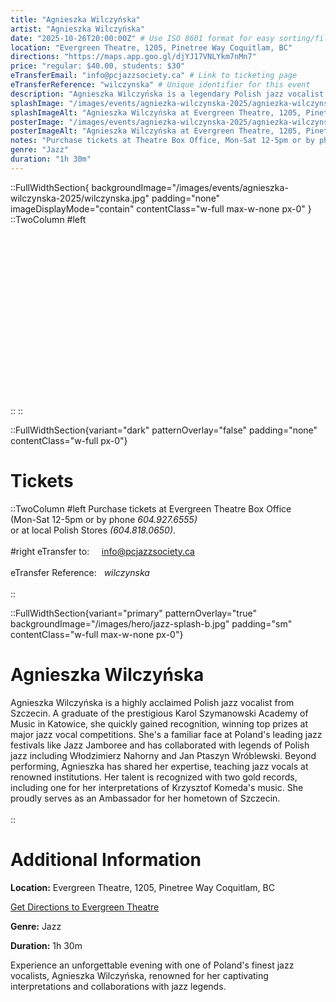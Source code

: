 ```yaml
---
title: "Agnieszka Wilczyńska"
artist: "Agnieszka Wilczyńska"
date: "2025-10-26T20:00:00Z" # Use ISO 8601 format for easy sorting/filtering
location: "Evergreen Theatre, 1205, Pinetree Way Coquitlam, BC"
directions: "https://maps.app.goo.gl/djYJ17VNLYkm7nMn7"
price: "regular: $40.00, students: $30"
eTransferEmail: "info@pcjazzsociety.ca" # Link to ticketing page
eTransferReference: "wilczynska" # Unique identifier for this event
description: "Agnieszka Wilczyńska is a legendary Polish jazz vocalist... (Event description goes here using Markdown)"
splashImage: "/images/events/agniezka-wilczynska-2025/agniezka-wilczynska.jpg" # Path relative to /public
splashImageAlt: "Agnieszka Wilczyńska at Evergreen Theatre, 1205, Pinetree Way Coquitlam, BC"
posterImage: "/images/events/agniezka-wilczynska-2025/agniezka-wilczynska-2.jpg" # Path relative to /public
posterImageAlt: "Agnieszka Wilczyńska at Evergreen Theatre, 1205, Pinetree Way Coquitlam, BC"
notes: "Purchase tickets at Theatre Box Office, Mon-Sat 12-5pm or by phone 604.927.6555\nor Polish Stores: 604.818.0650"
genre: "Jazz"
duration: "1h 30m"
---
```


::FullWidthSection{ backgroundImage="/images/events/agnieszka-wilczynska-2025/wilczynska.jpg" padding="none" imageDisplayMode="contain" contentClass="w-full max-w-none px-0" }
::TwoColumn
#left
<br><br><br/>
<br><br><br/>
<br><br><br/>
<br><br><br/>
<br><br><br/>
<br><br><br/>
::
::

::FullWidthSection{variant="dark" patternOverlay="false" padding="none" contentClass="w-full px-0"}

# Tickets

::TwoColumn
#left
Purchase tickets at Evergreen Theatre Box Office <br>
(Mon-Sat 12-5pm or by phone _604.927.6555)_ <br>
or at local Polish Stores _(604.818.0650)_.
<br></br>
#right
eTransfer to: &nbsp; &nbsp; info@pcjazzsociety.ca
<br></br>
eTransfer Reference:&nbsp;&nbsp; _wilczynska_
<br></br>
::

::FullWidthSection{variant="primary" patternOverlay="true" backgroundImage="/images/hero/jazz-splash-b.jpg" padding="sm" contentClass="w-full max-w-none px-0"}

# Agnieszka Wilczyńska

Agnieszka Wilczyńska is a highly acclaimed Polish jazz vocalist from Szczecin. A graduate of the prestigious Karol Szymanowski Academy of Music in Katowice, she quickly gained recognition, winning top prizes at major jazz vocal competitions. She's a familiar face at Poland's leading jazz festivals like Jazz Jamboree and has collaborated with legends of Polish jazz including Włodzimierz Nahorny and Jan Ptaszyn Wróblewski. Beyond performing, Agnieszka has shared her expertise, teaching jazz vocals at renowned institutions. Her talent is recognized with two gold records, including one for her interpretations of Krzysztof Komeda's music. She proudly serves as an Ambassador for her hometown of Szczecin.
<br></br>
::

# Additional Information

**Location:** Evergreen Theatre, 1205, Pinetree Way Coquitlam, BC

[Get Directions to Evergreen Theatre](https://maps.app.goo.gl/djYJ17VNLYkm7nMn7)

**Genre:** Jazz

**Duration:** 1h 30m

Experience an unforgettable evening with one of Poland's finest jazz vocalists, Agnieszka Wilczyńska, renowned for her captivating interpretations and collaborations with jazz legends.
<br></br>

<!-- ## ::SponsorGrid

sponsors:

- name: "City Arts Fund"
  logo: "/images/sponsors/city-arts.png"
  url: "https://example-sponsor.com"
- name: "Jazz Radio FM"
  logo: null # Assuming no logo provided for this one
  url: null # Assuming no URL provided

--- -->
